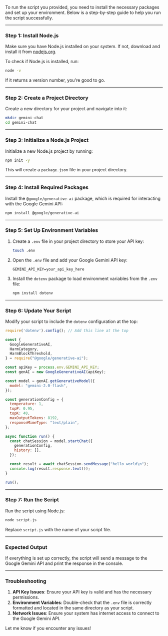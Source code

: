 To run the script you provided, you need to install the necessary packages and set up your environment. Below is a step-by-step guide to help you run the script successfully.

---

### **Step 1: Install Node.js**
Make sure you have Node.js installed on your system. If not, download and install it from [nodejs.org](https://nodejs.org/).

To check if Node.js is installed, run:
```bash
node -v
```
If it returns a version number, you're good to go.

---

### **Step 2: Create a Project Directory**
Create a new directory for your project and navigate into it:
```bash
mkdir gemini-chat
cd gemini-chat
```

---

### **Step 3: Initialize a Node.js Project**
Initialize a new Node.js project by running:
```bash
npm init -y
```
This will create a `package.json` file in your project directory.

---

### **Step 4: Install Required Packages**
Install the `@google/generative-ai` package, which is required for interacting with the Google Gemini API:
```bash
npm install @google/generative-ai
```

---

### **Step 5: Set Up Environment Variables**
1. Create a `.env` file in your project directory to store your API key:
   ```bash
   touch .env
   ```

2. Open the `.env` file and add your Google Gemini API key:
   ```
   GEMINI_API_KEY=your_api_key_here
   ```

3. Install the `dotenv` package to load environment variables from the `.env` file:
   ```bash
   npm install dotenv
   ```

---

### **Step 6: Update Your Script**
Modify your script to include the `dotenv` configuration at the top:
```javascript
require('dotenv').config(); // Add this line at the top

const {
  GoogleGenerativeAI,
  HarmCategory,
  HarmBlockThreshold,
} = require("@google/generative-ai");

const apiKey = process.env.GEMINI_API_KEY;
const genAI = new GoogleGenerativeAI(apiKey);

const model = genAI.getGenerativeModel({
  model: "gemini-2.0-flash",
});

const generationConfig = {
  temperature: 1,
  topP: 0.95,
  topK: 40,
  maxOutputTokens: 8192,
  responseMimeType: "text/plain",
};

async function run() {
  const chatSession = model.startChat({
    generationConfig,
    history: [],
  });

  const result = await chatSession.sendMessage("hello world\n");
  console.log(result.response.text());
}

run();
```

---

### **Step 7: Run the Script**
Run the script using Node.js:
```bash
node script.js
```
Replace `script.js` with the name of your script file.

---

### **Expected Output**
If everything is set up correctly, the script will send a message to the Google Gemini API and print the response in the console.

---

### **Troubleshooting**
1. **API Key Issues**: Ensure your API key is valid and has the necessary permissions.
2. **Environment Variables**: Double-check that the `.env` file is correctly formatted and located in the same directory as your script.
3. **Network Issues**: Ensure your system has internet access to connect to the Google Gemini API.

Let me know if you encounter any issues!
